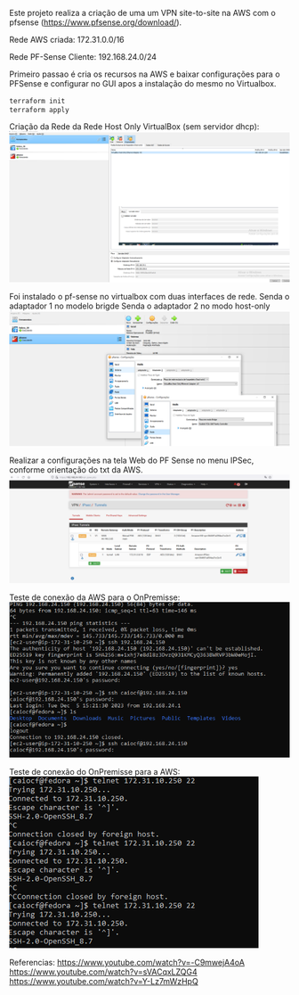 
Este projeto realiza a criação de uma um VPN site-to-site na AWS com o pfsense (https://www.pfsense.org/download/).

Rede AWS criada:
172.31.0.0/16

Rede PF-Sense Cliente:
192.168.24.0/24


Primeiro passao é cria os recursos na AWS e baixar configurações para o PFSense e configurar no GUI apos a instalação do mesmo no Virtualbox.
```shell
terraform init
terraform apply
```

Criação da Rede da Rede Host Only VirtualBox (sem servidor dhcp):
![rede_host_only_virtualbox.PNG](figuras%2Frede_host_only_virtualbox.PNG)

Foi instalado o pf-sense no virtualbox com duas interfaces de rede.
Senda o adaptador 1 no modelo brigde
Senda o adaptador 2 no modo host-only
![config_rede_adaptador_pfsense.png](figuras/config_rede_adaptador_pfsense.png)

Realizar a configurações na tela Web do PF Sense no menu IPSec, conforme orientação do txt da AWS.
![configura_tunnel_pfsense.png](figuras%2Fconfigura_tunnel_pfsense.png)

Teste de conexão da AWS para o OnPremisse:
![aws_to_onpremisse.png](figuras%2Faws_to_onpremisse.png)

Teste de conexão do OnPremisse para a AWS:
![onPremisse_to_AWS.png](figuras%2FonPremisse_to_AWS.png)

Referencias:
https://www.youtube.com/watch?v=-C9mwejA4oA
https://www.youtube.com/watch?v=sVACqxLZQG4
https://www.youtube.com/watch?v=Y-Lz7mWzHpQ